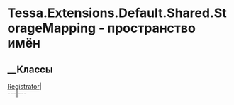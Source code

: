 # Tessa.Extensions.Default.Shared.StorageMapping - пространство имён
## __Классы
[Registrator](T_Tessa_Extensions_Default_Shared_StorageMapping_Registrator.htm)|  
---|---
